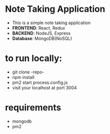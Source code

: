 # Note Taking Application
- This is a simple note taking application
- **FRONTEND**: React, Redux
- **BACKEND**: NodeJS, Express
- **Database**: MongoDB(NoSQL)

# to run locally:
- git clone -repo-
- npm install
- pm2 start process.config.js
- visit your localhost at port 3004

# requirements
- mongodb
- pm2
